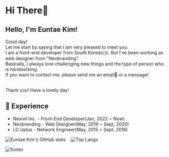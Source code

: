 <!-- ![header](https://capsule-render.vercel.app/api?type=waving&color=32EDF0&height=300&section=header&text=Euntae%20Kim&fontSize=70) -->

# Hi There👋
## Hello, I'm Euntae Kim!

Good day!</br>
Let me start by saying that I am very pleased to meet you.</br>
I am a front-end developer from South Korea🇰🇷. But I've been working as web designer from "Neobranding".</br>
Basically, I always love challenging new things and the type of person who is hardworking.</br>
If you want to contact me, please send me an email💌 or a message!</br></br>

Thank you! Have a lovely day!

## 🌈 Experience

- Nexivil Inc. - Front-End Developer(Jan, 2022 ~ Now)
- Neobranding - Web Designer(May, 2019 ~ Sept, 2020)
- LG Uplus - Network Engineer(May, 2015 ~ Sept, 2016)


![Euntae Kim's GitHub stats](https://github-readme-stats.vercel.app/api?username=hurima90-kim)&nbsp;&nbsp;&nbsp;&nbsp;![Top Langs](https://github-readme-stats.vercel.app/api/top-langs/?username=hurima90-kim)

![footer](https://capsule-render.vercel.app/api?type=soft&color=32EDF0&height=100&section=header&text=Have%20a%20good%20day&fontSize=30)
